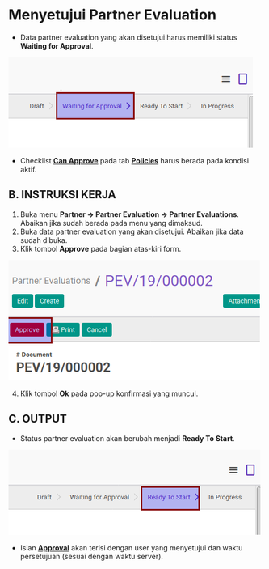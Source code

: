 # Menyetujui Partner Evaluation

* Data partner evaluation yang akan disetujui harus memiliki status **Waiting for Approval**.

![](../img/partner-evaluation/status-waiting-for-approval.png)

* Checklist **[Can Approve](./penjelasan.md#field-can-approve)** pada tab **[Policies](./penjelasan.md#tab-policies)** harus berada pada kondisi aktif.


## B. INSTRUKSI KERJA

1. Buka menu **Partner -> Partner Evaluation -> Partner Evaluations**. Abaikan jika sudah berada pada menu yang dimaksud.
2. Buka data partner evaluation yang akan disetujui. Abaikan jika data sudah dibuka.
3. Klik tombol **Approve** pada bagian atas-kiri form.

![](../img/partner-evaluation/tombol-approve.png)

4. Klik tombol **Ok** pada pop-up konfirmasi yang muncul.

## C. OUTPUT

* Status partner evaluation akan berubah menjadi **Ready To Start**.

![](../img/partner-evaluation/status-ready-to-prosess.png)

* Isian **[Approval](./penjelasan.md#field-approval)** akan terisi dengan user yang menyetujui dan waktu persetujuan (sesuai dengan waktu server).
